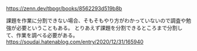 https://zenn.dev/tbpgr/books/8562293d519b8b

課題を作業に分割できない場合、そもそもやり方がわかっていないので調査や勉強が必要ということもある。
とりあえず課題を分割できるところまで分割して、作業を調べる必要がある。
https://soudai.hatenablog.com/entry/2020/12/31/165940
